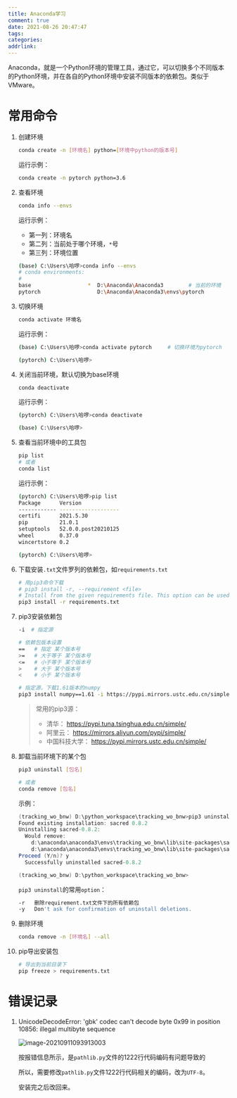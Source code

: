 ```yaml
---
title: Anaconda学习
comment: true
date: 2021-08-26 20:47:47
tags:
categories:
addrlink: 
---
```






Anaconda，就是一个Python环境的管理工具，通过它，可以切换多个不同版本的Python环境，并在各自的Python环境中安装不同版本的依赖包。类似于VMware。



# 常用命令

1. 创建环境

   ```bash
   conda create -n [环境名] python=[环境中python的版本号]
   ```

   运行示例：

   ```bash
   conda create -n pytorch python=3.6
   ```

2. 查看环境

   ```bash
   conda info --envs
   ```

   运行示例：

   - 第一列：环境名
   - 第二列：当前处于哪个环境，`*`号
   - 第三列：环境位置

   ```bash
   (base) C:\Users\哈啰>conda info --envs
   # conda environments:
   #
   base                  *  D:\Anaconda\Anaconda3        # 当前的环境
   pytorch                  D:\Anaconda\Anaconda3\envs\pytorch
   ```

3. 切换环境

   ```bash
   conda activate 环境名
   ```

   运行示例：

   ```bash
   (base) C:\Users\哈啰>conda activate pytorch     # 切换环境为pytorch
   
   (pytorch) C:\Users\哈啰>
   ```

4. 关闭当前环境，默认切换为base环境

   ```bash
   conda deactivate
   ```

   运行示例：

   ```bash
   (pytorch) C:\Users\哈啰>conda deactivate
   
   (base) C:\Users\哈啰>
   ```

5. 查看当前环境中的工具包

   ```bash
   pip list
   # 或者
   conda list
   ```

   运行示例：

   ```bash
   (pytorch) C:\Users\哈啰>pip list
   Package      Version
   ------------ -------------------
   certifi      2021.5.30
   pip          21.0.1
   setuptools   52.0.0.post20210125
   wheel        0.37.0
   wincertstore 0.2
   
   (pytorch) C:\Users\哈啰>
   ```

6. 下载安装`.txt`文件罗列的依赖包，如`requirements.txt`

   ```bash
   # 用pip3命令下载
   # pip3 install -r, --requirement <file>    
   # Install from the given requirements file. This option can be used multiple times.
   pip3 install -r requirements.txt
   ```

7. pip3安装依赖包

   ```bash
   -i  # 指定源
   
   # 依赖包版本设置
   ==   # 指定 某个版本号
   >=   # 大于等于 某个版本号
   <=   # 小于等于 某个版本号
   >    # 大于 某个版本号
   <    # 小于 某个版本号
   
   # 指定源，下载1.61版本的numpy
   pip3 install numpy==1.61 -i https://pypi.mirrors.ustc.edu.cn/simple/
   ```

   > 常用的pip3源：
   >
   > - 清华： https://pypi.tuna.tsinghua.edu.cn/simple/
   > - 阿里云： https://mirrors.aliyun.com/pypi/simple/
   > - 中国科技大学： https://pypi.mirrors.ustc.edu.cn/simple/



8. 卸载当前环境下的某个包

   ```bash
   pip3 uninstall [包名]
   
   # 或者
   conda remove [包名]
   ```

   示例：

   ```java
   (tracking_wo_bnw) D:\python_workspace\tracking_wo_bnw>pip3 uninstall sacred
   Found existing installation: sacred 0.8.2
   Uninstalling sacred-0.8.2:
     Would remove:
       d:\anaconda\anaconda3\envs\tracking_wo_bnw\lib\site-packages\sacred-0.8.2.dist-info\*
       d:\anaconda\anaconda3\envs\tracking_wo_bnw\lib\site-packages\sacred\*
   Proceed (Y/n)? y
     Successfully uninstalled sacred-0.8.2
   
   (tracking_wo_bnw) D:\python_workspace\tracking_wo_bnw>
   ```

   `pip3 uninstall`的常用`option`：

   ```bash
   -r   删除requirement.txt文件下的所有依赖包
   -y   Don't ask for confirmation of uninstall deletions.
   ```

9. 删除环境

   ```bash
   conda remove -n [环境名] --all
   ```

10. pip导出安装包

    ```bash
    # 导出到当前目录下
    pip freeze > requirements.txt
    ```

    















# 错误记录

1. UnicodeDecodeError: 'gbk' codec can't decode byte 0x99 in position 10856: illegal multibyte sequence

   ![image-20210911093913003](D:\blog\source\_drafts\Anaconda学习\1.png)

   按报错信息所示，是`pathlib.py`文件的1222行代码编码有问题导致的

   所以，需要修改`pathlib.py`文件1222行代码相关的编码，改为`UTF-8`。

   安装完之后改回来。

